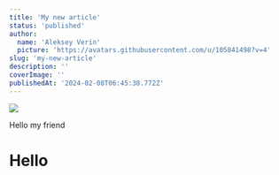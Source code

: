 ```yaml
---
title: 'My new article'
status: 'published'
author:
  name: 'Aleksey Verin'
  picture: 'https://avatars.githubusercontent.com/u/105841498?v=4'
slug: 'my-new-article'
description: ''
coverImage: ''
publishedAt: '2024-02-08T06:45:38.772Z'
---
```


![](/images/--------------2024-01-23---20.51.23-UxMz.png)

Hello my friend

# Hello